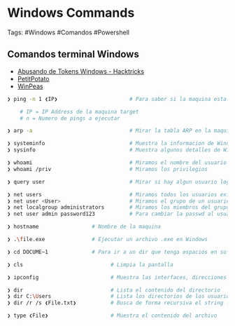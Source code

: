 # Windows Commands

Tags: #Windows #Comandos #Powershell 

## Comandos terminal Windows

* [Abusando de Tokens Windows - Hacktricks](https://book.hacktricks.xyz/windows-hardening/windows-local-privilege-escalation/privilege-escalation-abusing-tokens)
* [PetitPotato](https://github.com/wh0amitz/PetitPotato)
* [WinPeas](https://github.com/peass-ng/PEASS-ng/blob/master/winPEAS/winPEASexe/README.md)

```bash
❯ ping -n 1 ❮IP❯                       # Para saber si la maquina esta activa o no (ttl=64 Linux, ttl=128 Windows)

	# IP = IP Address de la maquina target 
	# n = Numero de pings a ejecutar
```

```bash 
❯ arp -a                               # Mirar la tabla ARP en la maquina actual 
```

```bash 
❯ systeminfo                           # Muestra la informacion de Windows (Parches 'Hotfix', etc...)
❯ sysinfo                              # Muestra algunos detalles de Windows
```

```bash
❯ whoami                               # Miramos el nombre del usuario
❯ whoami /priv                         # Miramos los privilegios 
```

```bash 
❯ query user                           # Mirar si hay algun usuario loggeado
```

```bash
❯ net users                            # Miramos todos los usuarios existentes y sus grupos
❯ net user <User>                      # Miramos el grupo de un usuario especifico como 'administrator'
❯ net localgroup administrators        # Miramos los miembros del grupo administrador
❯ net user admin password123           # Para cambiar la passwd al usuario admin siendo NT Authority 
```

```bash 
❯ hostname                 # Nombre de la maquina 
```

```bash
❯ .\file.exe               # Ejecutar un archivo .exe en Windows 
```

```bash 
❯ cd DOCUME~1              # Para ir a un dir que tenga espacios en su nombre 'Documents and settings', debemos de colocar las 6 primeras letras 
```

```bash
❯ cls                            # Limpia la pantalla
```

```bash
❯ ipconfig                       # Muestra las interfaces, direcciones IP y si existen mas subredes se puede hacer 'Pivoting'
```

```bash
❯ dir                            # Lista el contenido del directorio
❯ dir C:\Users                   # Lista los directorios de los usuarios  
❯ dir /r /s ❮File.txt❯           # Busca de forma recursiva el string .txt
```

```bash
❯ type ❮File❯                    # Muestra el contenido del archivo
```



